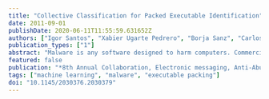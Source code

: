 ```yaml
---
title: "Collective Classification for Packed Executable Identification"
date: 2011-09-01
publishDate: 2020-06-11T11:55:59.631652Z
authors: ["Igor Santos", "Xabier Ugarte Pedrero", "Borja Sanz", "Carlos Laorden", "Pablo García Bringas"]
publication_types: ["1"]
abstract: "Malware is any software designed to harm computers. Commercial anti-virus are based on signature scanning, which is a technique effective only when the malicious executables have been previously analysed and identified. Malware writers employ several techniques in order to hide their actual behaviour. Executable packing consists in encrypting or hiding the real payload of the executable. Generic unpacking techniques do not depend on the packer used, as they execute the binary within an isolated environment (namely `sandbox') to gather the real code of the packed executable. However, this approach is slow and, therefore, a filter step is required to determine when an executable has been packed. To this end, supervised machine learning approaches trained with static features from the executables have been proposed. Notwithstanding, supervised learning methods need the identification and labelling of a high number of packed and not packed executables. In this paper, we propose a new method for packed executable detection that adopts a collective learning approach to reduce the labelling requirements of completely supervised approaches. We performed an empirical validation demonstrating that the system maintains a high accuracy rate while the labelling efforts are lower than when using supervised learning."
featured: false
publication: "*8th Annual Collaboration, Electronic messaging, Anti-Abuse and Spam Conference (CEAS)*"
tags: ["machine learning", "malware", "executable packing"]
doi: "10.1145/2030376.2030379"
---
```


